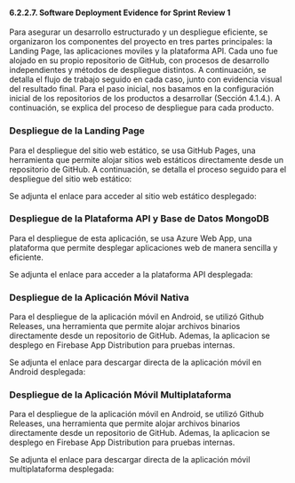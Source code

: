 #### 6.2.2.7. Software Deployment Evidence for Sprint Review 1 ####

Para asegurar un desarrollo estructurado y un despliegue eficiente, se organizaron los componentes del proyecto en tres partes principales: la Landing Page, las aplicaciones moviles y la plataforma API. Cada uno fue alojado en su propio repositorio de GitHub, con procesos de desarrollo independientes y métodos de despliegue distintos. A continuación, se detalla el flujo de trabajo seguido en cada caso, junto con evidencia visual del resultado final. Para el paso inicial, nos basamos en la configuración inicial de los repositorios de los productos a desarrollar (Sección 4.1.4.). A continuación, se explica del proceso de despliegue para cada producto.

### Despliegue de la Landing Page

Para el despliegue del sitio web estático, se usa GitHub Pages, una herramienta que permite alojar sitios web estáticos directamente desde un repositorio de GitHub. A continuación, se detalla el proceso seguido para el despliegue del sitio web estático:

Se adjunta el enlace para acceder al sitio web estático desplegado: 

### Despliegue de la Plataforma API y Base de Datos MongoDB

Para el despliegue de esta aplicación, se usa Azure Web App, una plataforma que permite desplegar aplicaciones web de manera sencilla y eficiente.

Se adjunta el enlace para acceder a la plataforma API desplegada: 

### Despliegue de la Aplicación Móvil Nativa

Para el despliegue de la aplicación móvil en Android, se utilizó Github Releases, una herramienta que permite alojar archivos binarios directamente desde un repositorio de GitHub. Ademas, la aplicacion se desplego en Firebase App Distribution para pruebas internas.

Se adjunta el enlace para descargar directa de la aplicación móvil en Android desplegada:

### Despliegue de la Aplicación Móvil Multiplataforma

Para el despliegue de la aplicación móvil en Android, se utilizó Github Releases, una herramienta que permite alojar archivos binarios directamente desde un repositorio de GitHub. Ademas, la aplicacion se desplego en Firebase App Distribution para pruebas internas.

Se adjunta el enlace para descargar directa de la aplicación móvil multiplataforma desplegada: 